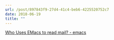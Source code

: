 ```yaml
---
url: /post/897843f9-27d4-41c4-beb6-4225520752c7
date: 2018-06-19
title: ""
---
```


 [Who Uses EMacs to read mail? - emacs](https://www.reddit.com/r/emacs/comments/8rsipb/who_uses_emacs_to_read_mail/) 
